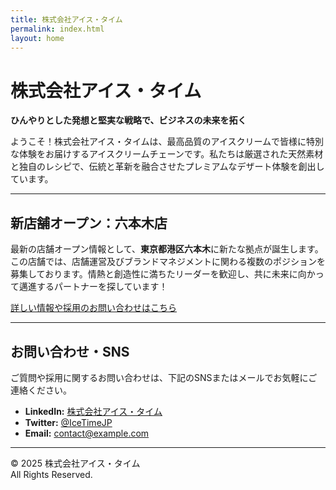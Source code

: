 ```yaml
---
title: 株式会社アイス・タイム
permalink: index.html
layout: home
---
```


# 株式会社アイス・タイム

**ひんやりとした発想と堅実な戦略で、ビジネスの未来を拓く**

ようこそ！株式会社アイス・タイムは、最高品質のアイスクリームで皆様に特別な体験をお届けするアイスクリームチェーンです。私たちは厳選された天然素材と独自のレシピで、伝統と革新を融合させたプレミアムなデザート体験を創出しています。

---

## 新店舗オープン：六本木店

最新の店舗オープン情報として、**東京都港区六本木**に新たな拠点が誕生します。  
この店舗では、店舗運営及びブランドマネジメントに関わる複数のポジションを募集しております。情熱と創造性に満ちたリーダーを歓迎し、共に未来に向かって邁進するパートナーを探しています！

[詳しい情報や採用のお問い合わせはこちら](mailto:contact@example.com)

---

## お問い合わせ・SNS

ご質問や採用に関するお問い合わせは、下記のSNSまたはメールでお気軽にご連絡ください。

- **LinkedIn:** [株式会社アイス・タイム](https://www.linkedin.com/company/yourcompany)
- **Twitter:** [@IceTimeJP](https://twitter.com/IceTimeJP)
- **Email:** [contact@example.com](mailto:contact@example.com)

---

© 2025 株式会社アイス・タイム  
All Rights Reserved.
